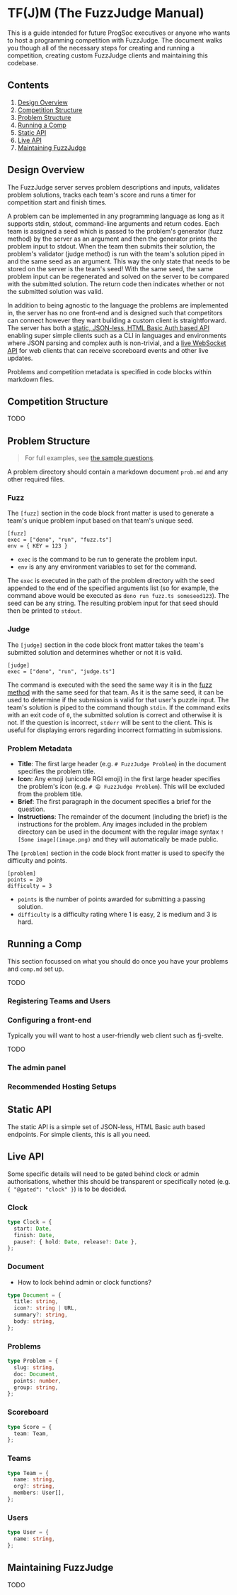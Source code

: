 # TF(J)M (The FuzzJudge Manual)
This is a guide intended for future ProgSoc executives or anyone who wants to host a programming competition with FuzzJudge. The document walks you though all of the necessary steps for creating and running a competition, creating custom FuzzJudge clients and maintaining this codebase.

## Contents
1. [Design Overview](#design-overview)
1. [Competition Structure](#running-a-competition)
1. [Problem Structure](#problem-structure)
1. [Running a Comp](#running-a-comp)
1. [Static API](#static-api)
1. [Live API](#live-api)
1. [Maintaining FuzzJudge](#maintaining-fuzzjudge)

## Design Overview
The FuzzJudge server serves problem descriptions and inputs, validates problem solutions, tracks each team's score and runs a timer for competition start and finish times.

A problem can be implemented in any programming language as long as it supports stdin, stdout, command-line arguments and return codes. Each team is assigned a seed which is passed to the problem's generator (fuzz method) by the server as an argument and then the generator prints the problem input to stdout. 
When the team then submits their solution, the problem's validator (judge method) is run with the team's solution piped in and the same seed as an argument. 
This way the only state that needs to be stored on the server is the team's seed! With the same seed, the same problem input can be regenerated and solved on the server to be compared with the submitted solution. The return code then indicates whether or not the submitted solution was valid.

In addition to being agnostic to the language the problems are implemented in, the server has no one front-end and is designed such that competitors can connect however they want building a custom client is straightforward.
The server has both a [static, JSON-less, HTML Basic Auth based API](#static-api) enabling super simple clients such as a CLI in languages and environments where JSON parsing and complex auth is non-trivial, and a [live WebSocket API](#live-api) for web clients that can receive scoreboard events and other live updates.

Problems and competition metadata is specified in code blocks within markdown files. 

## Competition Structure

TODO

## Problem Structure
> For full examples, see [the sample questions](https://github.com/ProgSoc/FuzzJudge/tree/main/sample).

A problem directory should contain a markdown document `prob.md` and any other required files.

### Fuzz

The `[fuzz]` section in the code block front matter is used to generate a team's unique problem input based on that team's unique seed.

```
[fuzz]
exec = ["deno", "run", "fuzz.ts"]
env = { KEY = 123 }
```

- `exec` is the command to be run to generate the problem input.
- `env` is any any environment variables to set for the command.

The `exec` is executed in the path of the problem directory with the seed appended to the end of the specified arguments list (so for example, the command above would be executed as `deno run fuzz.ts someseed123`). 
The seed can be any string. 
The resulting problem input for that seed should then be printed to `stdout`.

### Judge

The `[judge]` section in the code block front matter takes the team's submitted solution and determines whether or not it is valid.

```
[judge]
exec = ["deno", "run", "judge.ts"]
```

The command is executed with the seed the same way it is in the [fuzz method](#fuzz) with the same seed for that team. As it is the same seed, it can be used to determine if the submission is valid for that user's puzzle input. 
The team's solution is piped to the command though `stdin`. 
If the command exits with an exit code of `0`, the submitted solution is correct and otherwise it is not. If the question is incorrect, `stderr` will be sent to the client. This is useful for displaying errors regarding incorrect formatting in submissions.

### Problem Metadata

- **Title**: The first large header (e.g. `# FuzzJudge Problem`) in the document specifies the problem title.
- **Icon**: Any emoji (unicode RGI emoji) in the first large header specifies the problem's icon (e.g. `# 😄 FuzzJudge Problem`). This will be excluded from the problem title.
- **Brief**: The first paragraph in the document specifies a brief for the question.
- **Instructions**: The remainder of the document (including the brief) is the instructions for the problem. Any images included in the problem directory can be used in the document with the regular image syntax `![Some image](image.png)` and they will automatically be made public.

The `[problem]` section in the code block front matter is used to specify the difficulty and points.

```
[problem]
points = 20
difficulty = 3
```

- `points` is the number of points awarded for submitting a passing solution.
- `difficulty` is a difficulty rating where 1 is easy, 2 is medium and 3 is hard.

## Running a Comp
This section focussed on what you should do once you have your problems and `comp.md` set up.

TODO

### Registering Teams and Users

### Configuring a front-end
Typically you will want to host a user-friendly web client such as fj-svelte.

TODO

### The admin panel

### Recommended Hosting Setups


## Static API
The static API is a simple set of JSON-less, HTML Basic auth based endpoints. For simple clients, this is all you need.

## Live API

Some specific details will need to be gated behind clock or admin authorisations,
whether this should be transparent or specifically noted (e.g. `{ "@gated": "clock" }`) is to be decided.

### Clock

```ts
type Clock = {
  start: Date,
  finish: Date,
  pause?: { hold: Date, release?: Date },
};
```

### Document

* How to lock behind admin or clock functions?

```ts
type Document = {
  title: string,
  icon?: string | URL,
  summary?: string,
  body: string,
};
```

### Problems

```ts
type Problem = {
  slug: string,
  doc: Document,
  points: number,
  group: string,
};
```

### Scoreboard

```ts
type Score = {
  team: Team,
};
```

### Teams

```ts
type Team = {
  name: string,
  org?: string,
  members: User[],
};
```

### Users

```ts
type User = {
  name: string,
};
```

## Maintaining FuzzJudge

TODO
